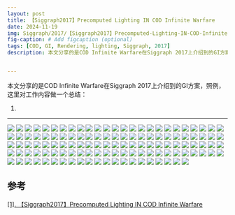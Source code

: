 ```yaml
---
layout: post
title: 【Siggraph2017】Precomputed Lighting IN COD Infinite Warfare
date: 2024-11-19
img: Siggraph/2017/【Siggraph2017】Precomputed-Lighting-IN-COD-Infinite-Warfare/幻灯片1.PNG # Add image post (optional)
fig-caption: # Add figcaption (optional)
tags: [COD, GI, Rendering, lighting, Siggraph, 2017]
description: 本文分享的是COD Infinite Warfare在Siggraph 2017上介绍到的GI方案


---
```


本文分享的是COD Infinite Warfare在Siggraph 2017上介绍到的GI方案，照例，这里对工作内容做一个总结：

1. 

---

![](https://gerigory.github.io/assets/img/Siggraph/2017/【Siggraph2017】Precomputed-Lighting-IN-COD-Infinite-Warfare/幻灯片2.PNG)
![](https://gerigory.github.io/assets/img/Siggraph/2017/【Siggraph2017】Precomputed-Lighting-IN-COD-Infinite-Warfare/幻灯片3.PNG)
![](https://gerigory.github.io/assets/img/Siggraph/2017/【Siggraph2017】Precomputed-Lighting-IN-COD-Infinite-Warfare/幻灯片4.PNG)
![](https://gerigory.github.io/assets/img/Siggraph/2017/【Siggraph2017】Precomputed-Lighting-IN-COD-Infinite-Warfare/幻灯片5.PNG)
![](https://gerigory.github.io/assets/img/Siggraph/2017/【Siggraph2017】Precomputed-Lighting-IN-COD-Infinite-Warfare/幻灯片6.PNG)
![](https://gerigory.github.io/assets/img/Siggraph/2017/【Siggraph2017】Precomputed-Lighting-IN-COD-Infinite-Warfare/幻灯片7.PNG)
![](https://gerigory.github.io/assets/img/Siggraph/2017/【Siggraph2017】Precomputed-Lighting-IN-COD-Infinite-Warfare/幻灯片8.PNG)
![](https://gerigory.github.io/assets/img/Siggraph/2017/【Siggraph2017】Precomputed-Lighting-IN-COD-Infinite-Warfare/幻灯片9.PNG)
![](https://gerigory.github.io/assets/img/Siggraph/2017/【Siggraph2017】Precomputed-Lighting-IN-COD-Infinite-Warfare/幻灯片10.PNG)
![](https://gerigory.github.io/assets/img/Siggraph/2017/【Siggraph2017】Precomputed-Lighting-IN-COD-Infinite-Warfare/幻灯片11.PNG)
![](https://gerigory.github.io/assets/img/Siggraph/2017/【Siggraph2017】Precomputed-Lighting-IN-COD-Infinite-Warfare/幻灯片12.PNG)
![](https://gerigory.github.io/assets/img/Siggraph/2017/【Siggraph2017】Precomputed-Lighting-IN-COD-Infinite-Warfare/幻灯片13.PNG)
![](https://gerigory.github.io/assets/img/Siggraph/2017/【Siggraph2017】Precomputed-Lighting-IN-COD-Infinite-Warfare/幻灯片14.PNG)
![](https://gerigory.github.io/assets/img/Siggraph/2017/【Siggraph2017】Precomputed-Lighting-IN-COD-Infinite-Warfare/幻灯片15.PNG)
![](https://gerigory.github.io/assets/img/Siggraph/2017/【Siggraph2017】Precomputed-Lighting-IN-COD-Infinite-Warfare/幻灯片16.PNG)
![](https://gerigory.github.io/assets/img/Siggraph/2017/【Siggraph2017】Precomputed-Lighting-IN-COD-Infinite-Warfare/幻灯片17.PNG)
![](https://gerigory.github.io/assets/img/Siggraph/2017/【Siggraph2017】Precomputed-Lighting-IN-COD-Infinite-Warfare/幻灯片18.PNG)
![](https://gerigory.github.io/assets/img/Siggraph/2017/【Siggraph2017】Precomputed-Lighting-IN-COD-Infinite-Warfare/幻灯片19.PNG)
![](https://gerigory.github.io/assets/img/Siggraph/2017/【Siggraph2017】Precomputed-Lighting-IN-COD-Infinite-Warfare/幻灯片20.PNG)
![](https://gerigory.github.io/assets/img/Siggraph/2017/【Siggraph2017】Precomputed-Lighting-IN-COD-Infinite-Warfare/幻灯片21.PNG)
![](https://gerigory.github.io/assets/img/Siggraph/2017/【Siggraph2017】Precomputed-Lighting-IN-COD-Infinite-Warfare/幻灯片22.PNG)
![](https://gerigory.github.io/assets/img/Siggraph/2017/【Siggraph2017】Precomputed-Lighting-IN-COD-Infinite-Warfare/幻灯片23.PNG)
![](https://gerigory.github.io/assets/img/Siggraph/2017/【Siggraph2017】Precomputed-Lighting-IN-COD-Infinite-Warfare/幻灯片24.PNG)
![](https://gerigory.github.io/assets/img/Siggraph/2017/【Siggraph2017】Precomputed-Lighting-IN-COD-Infinite-Warfare/幻灯片25.PNG)
![](https://gerigory.github.io/assets/img/Siggraph/2017/【Siggraph2017】Precomputed-Lighting-IN-COD-Infinite-Warfare/幻灯片26.PNG)
![](https://gerigory.github.io/assets/img/Siggraph/2017/【Siggraph2017】Precomputed-Lighting-IN-COD-Infinite-Warfare/幻灯片27.PNG)
![](https://gerigory.github.io/assets/img/Siggraph/2017/【Siggraph2017】Precomputed-Lighting-IN-COD-Infinite-Warfare/幻灯片28.PNG)
![](https://gerigory.github.io/assets/img/Siggraph/2017/【Siggraph2017】Precomputed-Lighting-IN-COD-Infinite-Warfare/幻灯片29.PNG)
![](https://gerigory.github.io/assets/img/Siggraph/2017/【Siggraph2017】Precomputed-Lighting-IN-COD-Infinite-Warfare/幻灯片30.PNG)
![](https://gerigory.github.io/assets/img/Siggraph/2017/【Siggraph2017】Precomputed-Lighting-IN-COD-Infinite-Warfare/幻灯片31.PNG)
![](https://gerigory.github.io/assets/img/Siggraph/2017/【Siggraph2017】Precomputed-Lighting-IN-COD-Infinite-Warfare/幻灯片32.PNG)
![](https://gerigory.github.io/assets/img/Siggraph/2017/【Siggraph2017】Precomputed-Lighting-IN-COD-Infinite-Warfare/幻灯片33.PNG)
![](https://gerigory.github.io/assets/img/Siggraph/2017/【Siggraph2017】Precomputed-Lighting-IN-COD-Infinite-Warfare/幻灯片34.PNG)
![](https://gerigory.github.io/assets/img/Siggraph/2017/【Siggraph2017】Precomputed-Lighting-IN-COD-Infinite-Warfare/幻灯片35.PNG)
![](https://gerigory.github.io/assets/img/Siggraph/2017/【Siggraph2017】Precomputed-Lighting-IN-COD-Infinite-Warfare/幻灯片36.PNG)
![](https://gerigory.github.io/assets/img/Siggraph/2017/【Siggraph2017】Precomputed-Lighting-IN-COD-Infinite-Warfare/幻灯片37.PNG)
![](https://gerigory.github.io/assets/img/Siggraph/2017/【Siggraph2017】Precomputed-Lighting-IN-COD-Infinite-Warfare/幻灯片38.PNG)
![](https://gerigory.github.io/assets/img/Siggraph/2017/【Siggraph2017】Precomputed-Lighting-IN-COD-Infinite-Warfare/幻灯片39.PNG)
![](https://gerigory.github.io/assets/img/Siggraph/2017/【Siggraph2017】Precomputed-Lighting-IN-COD-Infinite-Warfare/幻灯片40.PNG)
![](https://gerigory.github.io/assets/img/Siggraph/2017/【Siggraph2017】Precomputed-Lighting-IN-COD-Infinite-Warfare/幻灯片41.PNG)
![](https://gerigory.github.io/assets/img/Siggraph/2017/【Siggraph2017】Precomputed-Lighting-IN-COD-Infinite-Warfare/幻灯片42.PNG)
![](https://gerigory.github.io/assets/img/Siggraph/2017/【Siggraph2017】Precomputed-Lighting-IN-COD-Infinite-Warfare/幻灯片43.PNG)
![](https://gerigory.github.io/assets/img/Siggraph/2017/【Siggraph2017】Precomputed-Lighting-IN-COD-Infinite-Warfare/幻灯片44.PNG)
![](https://gerigory.github.io/assets/img/Siggraph/2017/【Siggraph2017】Precomputed-Lighting-IN-COD-Infinite-Warfare/幻灯片45.PNG)
![](https://gerigory.github.io/assets/img/Siggraph/2017/【Siggraph2017】Precomputed-Lighting-IN-COD-Infinite-Warfare/幻灯片46.PNG)
![](https://gerigory.github.io/assets/img/Siggraph/2017/【Siggraph2017】Precomputed-Lighting-IN-COD-Infinite-Warfare/幻灯片47.PNG)
![](https://gerigory.github.io/assets/img/Siggraph/2017/【Siggraph2017】Precomputed-Lighting-IN-COD-Infinite-Warfare/幻灯片48.PNG)
![](https://gerigory.github.io/assets/img/Siggraph/2017/【Siggraph2017】Precomputed-Lighting-IN-COD-Infinite-Warfare/幻灯片49.PNG)
![](https://gerigory.github.io/assets/img/Siggraph/2017/【Siggraph2017】Precomputed-Lighting-IN-COD-Infinite-Warfare/幻灯片50.PNG)
![](https://gerigory.github.io/assets/img/Siggraph/2017/【Siggraph2017】Precomputed-Lighting-IN-COD-Infinite-Warfare/幻灯片51.PNG)
![](https://gerigory.github.io/assets/img/Siggraph/2017/【Siggraph2017】Precomputed-Lighting-IN-COD-Infinite-Warfare/幻灯片52.PNG)
![](https://gerigory.github.io/assets/img/Siggraph/2017/【Siggraph2017】Precomputed-Lighting-IN-COD-Infinite-Warfare/幻灯片53.PNG)
![](https://gerigory.github.io/assets/img/Siggraph/2017/【Siggraph2017】Precomputed-Lighting-IN-COD-Infinite-Warfare/幻灯片54.PNG)
![](https://gerigory.github.io/assets/img/Siggraph/2017/【Siggraph2017】Precomputed-Lighting-IN-COD-Infinite-Warfare/幻灯片55.PNG)
![](https://gerigory.github.io/assets/img/Siggraph/2017/【Siggraph2017】Precomputed-Lighting-IN-COD-Infinite-Warfare/幻灯片56.PNG)
![](https://gerigory.github.io/assets/img/Siggraph/2017/【Siggraph2017】Precomputed-Lighting-IN-COD-Infinite-Warfare/幻灯片57.PNG)
![](https://gerigory.github.io/assets/img/Siggraph/2017/【Siggraph2017】Precomputed-Lighting-IN-COD-Infinite-Warfare/幻灯片58.PNG)
![](https://gerigory.github.io/assets/img/Siggraph/2017/【Siggraph2017】Precomputed-Lighting-IN-COD-Infinite-Warfare/幻灯片59.PNG)
![](https://gerigory.github.io/assets/img/Siggraph/2017/【Siggraph2017】Precomputed-Lighting-IN-COD-Infinite-Warfare/幻灯片60.PNG)
![](https://gerigory.github.io/assets/img/Siggraph/2017/【Siggraph2017】Precomputed-Lighting-IN-COD-Infinite-Warfare/幻灯片61.PNG)
![](https://gerigory.github.io/assets/img/Siggraph/2017/【Siggraph2017】Precomputed-Lighting-IN-COD-Infinite-Warfare/幻灯片62.PNG)
![](https://gerigory.github.io/assets/img/Siggraph/2017/【Siggraph2017】Precomputed-Lighting-IN-COD-Infinite-Warfare/幻灯片63.PNG)
![](https://gerigory.github.io/assets/img/Siggraph/2017/【Siggraph2017】Precomputed-Lighting-IN-COD-Infinite-Warfare/幻灯片64.PNG)
![](https://gerigory.github.io/assets/img/Siggraph/2017/【Siggraph2017】Precomputed-Lighting-IN-COD-Infinite-Warfare/幻灯片65.PNG)
![](https://gerigory.github.io/assets/img/Siggraph/2017/【Siggraph2017】Precomputed-Lighting-IN-COD-Infinite-Warfare/幻灯片66.PNG)
![](https://gerigory.github.io/assets/img/Siggraph/2017/【Siggraph2017】Precomputed-Lighting-IN-COD-Infinite-Warfare/幻灯片67.PNG)
![](https://gerigory.github.io/assets/img/Siggraph/2017/【Siggraph2017】Precomputed-Lighting-IN-COD-Infinite-Warfare/幻灯片68.PNG)
![](https://gerigory.github.io/assets/img/Siggraph/2017/【Siggraph2017】Precomputed-Lighting-IN-COD-Infinite-Warfare/幻灯片69.PNG)
![](https://gerigory.github.io/assets/img/Siggraph/2017/【Siggraph2017】Precomputed-Lighting-IN-COD-Infinite-Warfare/幻灯片70.PNG)
![](https://gerigory.github.io/assets/img/Siggraph/2017/【Siggraph2017】Precomputed-Lighting-IN-COD-Infinite-Warfare/幻灯片71.PNG)
![](https://gerigory.github.io/assets/img/Siggraph/2017/【Siggraph2017】Precomputed-Lighting-IN-COD-Infinite-Warfare/幻灯片72.PNG)
![](https://gerigory.github.io/assets/img/Siggraph/2017/【Siggraph2017】Precomputed-Lighting-IN-COD-Infinite-Warfare/幻灯片73.PNG)
![](https://gerigory.github.io/assets/img/Siggraph/2017/【Siggraph2017】Precomputed-Lighting-IN-COD-Infinite-Warfare/幻灯片74.PNG)
![](https://gerigory.github.io/assets/img/Siggraph/2017/【Siggraph2017】Precomputed-Lighting-IN-COD-Infinite-Warfare/幻灯片75.PNG)
![](https://gerigory.github.io/assets/img/Siggraph/2017/【Siggraph2017】Precomputed-Lighting-IN-COD-Infinite-Warfare/幻灯片76.PNG)
![](https://gerigory.github.io/assets/img/Siggraph/2017/【Siggraph2017】Precomputed-Lighting-IN-COD-Infinite-Warfare/幻灯片77.PNG)
![](https://gerigory.github.io/assets/img/Siggraph/2017/【Siggraph2017】Precomputed-Lighting-IN-COD-Infinite-Warfare/幻灯片78.PNG)
![](https://gerigory.github.io/assets/img/Siggraph/2017/【Siggraph2017】Precomputed-Lighting-IN-COD-Infinite-Warfare/幻灯片79.PNG)
![](https://gerigory.github.io/assets/img/Siggraph/2017/【Siggraph2017】Precomputed-Lighting-IN-COD-Infinite-Warfare/幻灯片70.PNG)
![](https://gerigory.github.io/assets/img/Siggraph/2017/【Siggraph2017】Precomputed-Lighting-IN-COD-Infinite-Warfare/幻灯片71.PNG)
![](https://gerigory.github.io/assets/img/Siggraph/2017/【Siggraph2017】Precomputed-Lighting-IN-COD-Infinite-Warfare/幻灯片72.PNG)
![](https://gerigory.github.io/assets/img/Siggraph/2017/【Siggraph2017】Precomputed-Lighting-IN-COD-Infinite-Warfare/幻灯片73.PNG)
![](https://gerigory.github.io/assets/img/Siggraph/2017/【Siggraph2017】Precomputed-Lighting-IN-COD-Infinite-Warfare/幻灯片74.PNG)
![](https://gerigory.github.io/assets/img/Siggraph/2017/【Siggraph2017】Precomputed-Lighting-IN-COD-Infinite-Warfare/幻灯片75.PNG)
![](https://gerigory.github.io/assets/img/Siggraph/2017/【Siggraph2017】Precomputed-Lighting-IN-COD-Infinite-Warfare/幻灯片76.PNG)
![](https://gerigory.github.io/assets/img/Siggraph/2017/【Siggraph2017】Precomputed-Lighting-IN-COD-Infinite-Warfare/幻灯片77.PNG)
![](https://gerigory.github.io/assets/img/Siggraph/2017/【Siggraph2017】Precomputed-Lighting-IN-COD-Infinite-Warfare/幻灯片78.PNG)
![](https://gerigory.github.io/assets/img/Siggraph/2017/【Siggraph2017】Precomputed-Lighting-IN-COD-Infinite-Warfare/幻灯片79.PNG)
![](https://gerigory.github.io/assets/img/Siggraph/2017/【Siggraph2017】Precomputed-Lighting-IN-COD-Infinite-Warfare/幻灯片80.PNG)
![](https://gerigory.github.io/assets/img/Siggraph/2017/【Siggraph2017】Precomputed-Lighting-IN-COD-Infinite-Warfare/幻灯片81.PNG)
![](https://gerigory.github.io/assets/img/Siggraph/2017/【Siggraph2017】Precomputed-Lighting-IN-COD-Infinite-Warfare/幻灯片82.PNG)
![](https://gerigory.github.io/assets/img/Siggraph/2017/【Siggraph2017】Precomputed-Lighting-IN-COD-Infinite-Warfare/幻灯片83.PNG)
![](https://gerigory.github.io/assets/img/Siggraph/2017/【Siggraph2017】Precomputed-Lighting-IN-COD-Infinite-Warfare/幻灯片84.PNG)
![](https://gerigory.github.io/assets/img/Siggraph/2017/【Siggraph2017】Precomputed-Lighting-IN-COD-Infinite-Warfare/幻灯片85.PNG)
![](https://gerigory.github.io/assets/img/Siggraph/2017/【Siggraph2017】Precomputed-Lighting-IN-COD-Infinite-Warfare/幻灯片86.PNG)
![](https://gerigory.github.io/assets/img/Siggraph/2017/【Siggraph2017】Precomputed-Lighting-IN-COD-Infinite-Warfare/幻灯片87.PNG)
![](https://gerigory.github.io/assets/img/Siggraph/2017/【Siggraph2017】Precomputed-Lighting-IN-COD-Infinite-Warfare/幻灯片88.PNG)
![](https://gerigory.github.io/assets/img/Siggraph/2017/【Siggraph2017】Precomputed-Lighting-IN-COD-Infinite-Warfare/幻灯片89.PNG)
![](https://gerigory.github.io/assets/img/Siggraph/2017/【Siggraph2017】Precomputed-Lighting-IN-COD-Infinite-Warfare/幻灯片90.PNG)
![](https://gerigory.github.io/assets/img/Siggraph/2017/【Siggraph2017】Precomputed-Lighting-IN-COD-Infinite-Warfare/幻灯片91.PNG)
![](https://gerigory.github.io/assets/img/Siggraph/2017/【Siggraph2017】Precomputed-Lighting-IN-COD-Infinite-Warfare/幻灯片92.PNG)
![](https://gerigory.github.io/assets/img/Siggraph/2017/【Siggraph2017】Precomputed-Lighting-IN-COD-Infinite-Warfare/幻灯片93.PNG)
![](https://gerigory.github.io/assets/img/Siggraph/2017/【Siggraph2017】Precomputed-Lighting-IN-COD-Infinite-Warfare/幻灯片94.PNG)
![](https://gerigory.github.io/assets/img/Siggraph/2017/【Siggraph2017】Precomputed-Lighting-IN-COD-Infinite-Warfare/幻灯片95.PNG)
![](https://gerigory.github.io/assets/img/Siggraph/2017/【Siggraph2017】Precomputed-Lighting-IN-COD-Infinite-Warfare/幻灯片96.PNG)
![](https://gerigory.github.io/assets/img/Siggraph/2017/【Siggraph2017】Precomputed-Lighting-IN-COD-Infinite-Warfare/幻灯片97.PNG)
![](https://gerigory.github.io/assets/img/Siggraph/2017/【Siggraph2017】Precomputed-Lighting-IN-COD-Infinite-Warfare/幻灯片98.PNG)
![](https://gerigory.github.io/assets/img/Siggraph/2017/【Siggraph2017】Precomputed-Lighting-IN-COD-Infinite-Warfare/幻灯片99.PNG)
![](https://gerigory.github.io/assets/img/Siggraph/2017/【Siggraph2017】Precomputed-Lighting-IN-COD-Infinite-Warfare/幻灯片100.PNG)
![](https://gerigory.github.io/assets/img/Siggraph/2017/【Siggraph2017】Precomputed-Lighting-IN-COD-Infinite-Warfare/幻灯片101.PNG)
![](https://gerigory.github.io/assets/img/Siggraph/2017/【Siggraph2017】Precomputed-Lighting-IN-COD-Infinite-Warfare/幻灯片102.PNG)
![](https://gerigory.github.io/assets/img/Siggraph/2017/【Siggraph2017】Precomputed-Lighting-IN-COD-Infinite-Warfare/幻灯片103.PNG)
![](https://gerigory.github.io/assets/img/Siggraph/2017/【Siggraph2017】Precomputed-Lighting-IN-COD-Infinite-Warfare/幻灯片104.PNG)
![](https://gerigory.github.io/assets/img/Siggraph/2017/【Siggraph2017】Precomputed-Lighting-IN-COD-Infinite-Warfare/幻灯片105.PNG)
![](https://gerigory.github.io/assets/img/Siggraph/2017/【Siggraph2017】Precomputed-Lighting-IN-COD-Infinite-Warfare/幻灯片106.PNG)
![](https://gerigory.github.io/assets/img/Siggraph/2017/【Siggraph2017】Precomputed-Lighting-IN-COD-Infinite-Warfare/幻灯片107.PNG)
![](https://gerigory.github.io/assets/img/Siggraph/2017/【Siggraph2017】Precomputed-Lighting-IN-COD-Infinite-Warfare/幻灯片108.PNG)
![](https://gerigory.github.io/assets/img/Siggraph/2017/【Siggraph2017】Precomputed-Lighting-IN-COD-Infinite-Warfare/幻灯片109.PNG)
![](https://gerigory.github.io/assets/img/Siggraph/2017/【Siggraph2017】Precomputed-Lighting-IN-COD-Infinite-Warfare/幻灯片110.PNG)
![](https://gerigory.github.io/assets/img/Siggraph/2017/【Siggraph2017】Precomputed-Lighting-IN-COD-Infinite-Warfare/幻灯片111.PNG)
![](https://gerigory.github.io/assets/img/Siggraph/2017/【Siggraph2017】Precomputed-Lighting-IN-COD-Infinite-Warfare/幻灯片112.PNG)



## 参考

[[1]. 【Siggraph2017】Precomputed Lighting IN COD Infinite Warfare](https://advances.realtimerendering.com/s2017/Precomputed%20Lighting%20in%20CoD%20IW_20_PPS.pdf)
